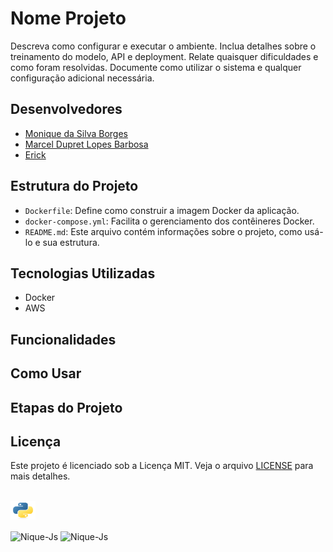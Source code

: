 # Nome Projeto

Descreva como configurar e executar o ambiente.
Inclua detalhes sobre o treinamento do modelo, API e deployment.
Relate quaisquer dificuldades e como foram resolvidas.
Documente como utilizar o sistema e qualquer configuração adicional necessária.

## Desenvolvedores

- [Monique da Silva Borges](https://github.com/niqueborges)
- [Marcel Dupret Lopes Barbosa](https://github.com/MarcelDBarbosa)
- [Erick](https://github.com/Erick8874)


## Estrutura do Projeto

- `Dockerfile`: Define como construir a imagem Docker da aplicação.
- `docker-compose.yml`: Facilita o gerenciamento dos contêineres Docker.
- `README.md`: Este arquivo contém informações sobre o projeto, como usá-lo e sua estrutura.

## Tecnologias Utilizadas

- Docker
- AWS

## Funcionalidades

## Como Usar

## Etapas do Projeto

## Licença

Este projeto é licenciado sob a Licença MIT. Veja o arquivo [LICENSE](src/LICENSE) para mais detalhes.

</div>
<div style="display: inline_block"><br>
  <img align="center" alt="PJ-Python" height="30" width="40" src="https://raw.githubusercontent.com/devicons/devicon/master/icons/python/python-original.svg">
</div>
<div><br>
  <img align="center" alt="Nique-Js" height="30" width="40"" src="https://img.shields.io/badge/Amazon_AWS-FF9900?style=for-the-badge&logo=amazonaws&logoColor=white">
  <img align="center" alt="Nique-Js" height="30" width="40" src="https://img.shields.io/badge/docker-%230db7ed.svg?style=for-the-badge&logo=docker&logoColor=white">
</div>





